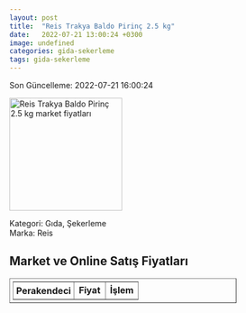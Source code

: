 ```yaml
---
layout: post
title:  "Reis Trakya Baldo Pirinç 2.5 kg"
date:   2022-07-21 13:00:24 +0300
image: undefined
categories: gida-sekerleme
tags: gida-sekerleme
---
```


Son Güncelleme: 2022-07-21 16:00:24

<img src="undefined" width="200" alt="Reis Trakya Baldo Pirinç 2.5 kg market fiyatları" />

Kategori: Gıda, Şekerleme
<br />
Marka: Reis

<h2>Market ve Online Satış Fiyatları</h2>

<table border="1" style="padding: 5px;width:80%;">
  <tr>
    <td style="padding: 5px;"><strong>Perakendeci</strong></td>
    <td><strong>Fiyat</strong></td>
    <td><strong>İşlem</strong></td>
  </tr>
  
</table>
